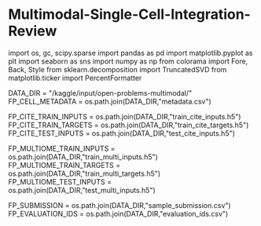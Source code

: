 # Multimodal-Single-Cell-Integration-Review
import os, gc, scipy.sparse
import pandas as pd
import matplotlib.pyplot as plt
import seaborn as sns
import numpy as np
from colorama import Fore, Back, Style
from sklearn.decomposition import TruncatedSVD
from matplotlib.ticker import PercentFormatter

DATA_DIR = "/kaggle/input/open-problems-multimodal/"
FP_CELL_METADATA = os.path.join(DATA_DIR,"metadata.csv")

FP_CITE_TRAIN_INPUTS = os.path.join(DATA_DIR,"train_cite_inputs.h5")
FP_CITE_TRAIN_TARGETS = os.path.join(DATA_DIR,"train_cite_targets.h5")
FP_CITE_TEST_INPUTS = os.path.join(DATA_DIR,"test_cite_inputs.h5")

FP_MULTIOME_TRAIN_INPUTS = os.path.join(DATA_DIR,"train_multi_inputs.h5")
FP_MULTIOME_TRAIN_TARGETS = os.path.join(DATA_DIR,"train_multi_targets.h5")
FP_MULTIOME_TEST_INPUTS = os.path.join(DATA_DIR,"test_multi_inputs.h5")

FP_SUBMISSION = os.path.join(DATA_DIR,"sample_submission.csv")
FP_EVALUATION_IDS = os.path.join(DATA_DIR,"evaluation_ids.csv")
